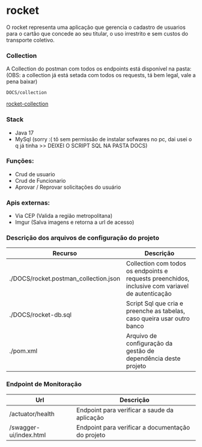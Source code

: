 # rocket

O rocket representa uma aplicação que gerencia o cadastro de usuarios para o cartão que concede ao seu titular, o uso irrestrito e sem custos do transporte coletivo.


### Collection

A Collection do postman com todos os endpoints está disponível na pasta:
(OBS: a collection já está setada com todos os requests,  tá bem legal, vale a pena baixar)

```
DOCS/collection
```

[rocket-collection](DOCS/rocket.postman_collection.json)

### Stack
- Java 17
- MySql (sorry :( tô sem permissão de instalar sofwares no pc, dai usei o q já tinha >> DEIXEI O SCRIPT SQL NA PASTA DOCS)

### Funções:

- Crud de usuario
- Crud de Funcionario
- Aprovar / Reprovar solicitações do usuário

### Apis externas:
- Via CEP (Valida a região metropolitana)
- Imgur (Salva imagens e retorna a url de acesso)


### Descrição dos arquivos de configuração do projeto

| Recurso                               | Descrição                                                                                        |
|---------------------------------------|--------------------------------------------------------------------------------------------------|
| ./DOCS/rocket.postman_collection.json | Collection com todos os endpoints e requests preenchidos, inclusive com variavel de autenticação |
| ./DOCS/rocket-db.sql                  | Script Sql que cria e preenche as tabelas, caso queira usar outro banco                          |
| ./pom.xml                             | Arquivo de configuração da gestão de dependência deste projeto                                   |


### Endpoint de Monitoração

| Url                    | Descrição                                         |
|------------------------|---------------------------------------------------|
| /actuator/health       | Endpoint para verificar a saude da aplicação      |
| /swagger-ui/index.html | Endpoint para verificar a documentação do projeto |
